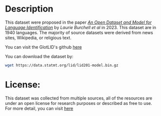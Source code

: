 # Description

This dataset were proposed in the paper [*An Open Dataset and Model for Language Identification*](https://arxiv.org/pdf/2305.13820) by *Laurie Burchell et al* in 2023. This dataset are in 1940 languages. The majority of source datasets were derived from news sites, Wikipedia, or religious text.

You can visit the GlotLID's github [here](https://github.com/cisnlp/GlotLID/tree/main?tab=readme-ov-file)

You can download the dataset by:

```bash
wget https://data.statmt.org/lid/lid201-model.bin.gz
```

# License: 
This dataset was collected from multiple sources, all of the resources are under an open license for research purposes or described as free to use. For more detail, you can visit [here](https://github.com/laurieburchell/open-lid-dataset/blob/main/licenses.md)